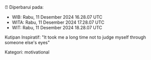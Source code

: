 ⏰ Diperbarui pada:
- WIB: Rabu, 11 Desember 2024 16.28.07 UTC
- WITA: Rabu, 11 Desember 2024 17.28.07 UTC
- WIT: Rabu, 11 Desember 2024 18.28.07 UTC

Kutipan Inspiratif:
"It took me a long time not to judge myself through someone else's eyes"


Kategori: motivational

